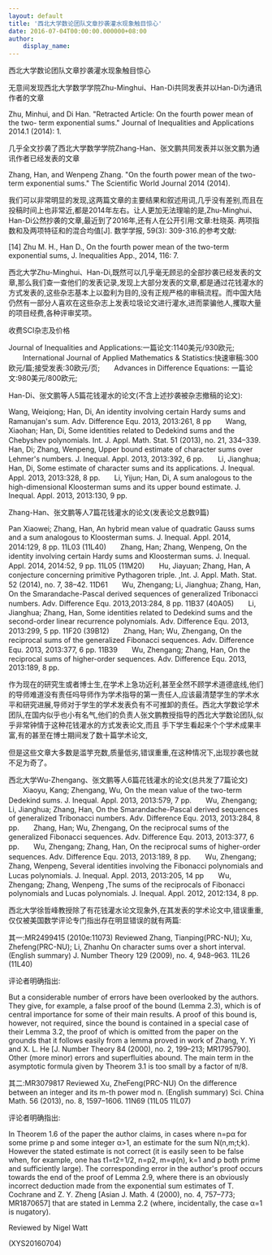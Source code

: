 ```yaml
---
layout: default
title: '西北大学数论团队文章抄袭灌水现象触目惊心'
date: 2016-07-04T00:00:00.000000+08:00
author:
    display_name: 
---
```


西北大学数论团队文章抄袭灌水现象触目惊心

无意间发现西北大学数学学院Zhu-Minghui、Han-Di共同发表并以Han-Di为通讯作者的文章

Zhu, Minhui, and Di Han. "Retracted Article: On the fourth power mean of the two- term exponential sums." Journal of Inequalities and Applications 2014.1 (2014): 1.

几乎全文抄袭了西北大学数学学院Zhang-Han、张文鹏共同发表并以张文鹏为通讯作者已经发表的文章

Zhang, Han, and Wenpeng Zhang. "On the fourth power mean of the two-term exponential sums." The Scientific World Journal 2014 (2014).

我们可以非常明显的发现,这两篇文章的主要结果和叙述用词,几乎没有差别,而且在投稿时间上也非常近,都是2014年左右。让人更加无法理喻的是,Zhu-Minghui、Han-Di公然抄袭的文章,最近到了2016年,还有人在公开引用:文章:杜晓英. 两项指数和及两项特征和的混合均值[J]. 数学学报, 59(3): 309-316.的参考文献:

[14] Zhu M. H., Han D., On the fourth power mean of the two-term exponential sums, J. Inequalities App., 2014, 116: 7.

西北大学Zhu-Minghui、Han-Di,既然可以几乎毫无顾忌的全部抄袭已经发表的文章,那么我们查一查他们的发表记录,发现上大部分发表的文章,都是通过花钱灌水的方式发表的,这些杂志基本上以盈利为目的,没有正规严格的审稿流程。而中国大陆仍然有一部分人喜欢在这些杂志上发表垃圾论文进行灌水,进而蒙骗他人,攫取大量的项目经费,各种评审奖项。

收费SCI杂志及价格

Journal of Inequalities and Applications:一篇论文:1140美元/930欧元; 　　International Journal of Applied Mathematics & Statistics:快速审稿:300欧元/篇;接受发表:30欧元/页;　　Advances in Difference Equations: 一篇论文:980美元/800欧元;

Han-Di、张文鹏等人5篇花钱灌水的论文(不含上述抄袭被杂志撤稿的论文):

Wang, Weiqiong; Han, Di, An identity involving certain Hardy sums and Ramanujan's sum. Adv. Difference Equ. 2013, 2013:261, 8 pp　　Wang, Xiaohan; Han, Di, Some identities related to Dedekind sums and the Chebyshev polynomials. Int. J. Appl. Math. Stat. 51 (2013), no. 21, 334–339.　　Han, Di; Zhang, Wenpeng, Upper bound estimate of character sums over Lehmer's numbers. J. Inequal. Appl. 2013, 2013:392, 6 pp.　　Li, Jianghua; Han, Di, Some estimate of character sums and its applications. J. Inequal. Appl. 2013, 2013:328, 8 pp.　　Li, Yijun; Han, Di, A sum analogous to the high-dimensional Kloosterman sums and its upper bound estimate. J. Inequal. Appl. 2013, 2013:130, 9 pp.

Zhang-Han、张文鹏等人7篇花钱灌水的论文(发表论文总数9篇)

Pan Xiaowei; Zhang, Han, An hybrid mean value of quadratic Gauss sums and a sum analogous to Kloosterman sums. J. Inequal. Appl. 2014, 2014:129, 8 pp. 11L03 (11L40)　　Zhang, Han; Zhang, Wenpeng, On the identity involving certain Hardy sums and Kloosterman sums. J. Inequal. Appl. 2014, 2014:52, 9 pp. 11L05 (11M20)　　Hu, Jiayuan; Zhang, Han, A conjecture concerning primitive Pythagoren triple. ,Int. J. Appl. Math. Stat. 52 (2014), no. 7, 38–42. 11D61　　Wu, Zhengang; Li, Jianghua; Zhang, Han, On the Smarandache-Pascal derived sequences of generalized Tribonacci numbers. Adv. Difference Equ. 2013,2013:284, 8 pp. 11B37 (40A05)　　Li, Jianghua; Zhang, Han, Some identities related to Dedekind sums and the second-order linear recurrence polynomials. Adv. Difference Equ. 2013, 2013:299, 5 pp. 11F20 (39B12)　　Zhang, Han; Wu, Zhengang, On the reciprocal sums of the generalized Fibonacci sequences. Adv. Difference Equ. 2013, 2013:377, 6 pp. 11B39　　Wu, Zhengang; Zhang, Han, On the reciprocal sums of higher-order sequences. Adv. Difference Equ. 2013, 2013:189, 8 pp.

作为现在的研究生或者博士生,在学术上急功近利,甚至全然不顾学术道德底线,他们的导师难道没有责任吗导师作为学术指导的第一责任人,应该最清楚学生的学术水平和研究进展,导师对于学生的学术发表负有不可推卸的责任。西北大学数论学术团队,在国内似乎也小有名气,他们的负责人张文鹏教授指导的西北大学数论团队,似乎非常钟情于这种花钱灌水的方式发表论文,而且 手下学生看起来个个学术成果丰富,有的甚至在博士期间发了数十篇学术论文,

但是这些文章大多数是滥竽充数,质量低劣,错误重重,在这种情况下,出现抄袭也就不足为奇了。

西北大学Wu-Zhengang、张文鹏等人6篇花钱灌水的论文(总共发了7篇论文) 　　Xiaoyu, Kang; Zhengang, Wu, On the mean value of the two-term Dedekind sums. J. Inequal. Appl. 2013, 2013:579, 7 pp.　　Wu, Zhengang; Li, Jianghua; Zhang, Han, On the Smarandache-Pascal derived sequences of generalized Tribonacci numbers. Adv. Difference Equ. 2013, 2013:284, 8 pp.　　Zhang, Han; Wu, Zhengang, On the reciprocal sums of the generalized Fibonacci sequences. Adv. Difference Equ. 2013, 2013:377, 6 pp.　　Wu, Zhengang; Zhang, Han, On the reciprocal sums of higher-order sequences. Adv. Difference Equ. 2013, 2013:189, 8 pp.　　Wu, Zhengang; Zhang, Wenpeng, Several identities involving the Fibonacci polynomials and Lucas polynomials. J. Inequal. Appl. 2013, 2013:205, 14 pp　　Wu, Zhengang; Zhang, Wenpeng ,The sums of the reciprocals of Fibonacci polynomials and Lucas polynomials. J. Inequal. Appl. 2012, 2012:134, 8 pp.

西北大学徐哲峰教授除了有花钱灌水论文现象外,在其发表的学术论文中,错误重重,仅仅被美国数学评论专门指出存在明显错误的就有两篇:

其一:MR2499415 (2010e:11073) Reviewed Zhang, Tianping(PRC-NU); Xu, Zhefeng(PRC-NU); Li, Zhanhu On character sums over a short interval. (English summary) J. Number Theory 129 (2009), no. 4, 948–963. 11L26 (11L40)

评论者明确指出:

But a considerable number of errors have been overlooked by the authors. They give, for example, a false proof of the bound (Lemma 2.3), which is of central importance for some of their main results. A proof of this bound is, however, not required, since the bound is contained in a special case of their Lemma 3.2, the proof of which is omitted from the paper on the grounds that it follows easily from a lemma proved in work of Zhang, Y. Yi and X. L. He [J. Number Theory 84 (2000), no. 2, 199–213; MR1795790]. Other (more minor) errors and superfluities abound. The main term in the asymptotic formula given by Theorem 3.1 is too small by a factor of π/8.

其二:MR3079817 Reviewed Xu, ZheFeng(PRC-NU) On the difference between an integer and its m-th power mod n. (English summary) Sci. China Math. 56 (2013), no. 8, 1597–1606. 11N69 (11L05 11L07)

评论者明确指出:

In Theorem 1.6 of the paper the author claims, in cases where n=pα for some prime p and some integer α>1, an estimate for the sum N(n,m;t;k). However the stated estimate is not correct (it is easily seen to be false when, for example, one has t1=t2=1/2, n=p2, m=φ(n), k=1 and p both prime and sufficiently large). The corresponding error in the author's proof occurs towards the end of the proof of Lemma 2.9, where there is an obviously incorrect deduction made from the exponential sum estimates of T. Cochrane and Z. Y. Zheng [Asian J. Math. 4 (2000), no. 4, 757–773; MR1870657] that are stated in Lemma 2.2 (where, incidentally, the case α=1 is nugatory).

Reviewed by Nigel Watt

(XYS20160704)

